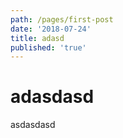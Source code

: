 ```yaml
---
path: /pages/first-post
date: '2018-07-24'
title: adasd
published: 'true'
---
```

# adasdasd

asdasdasd
